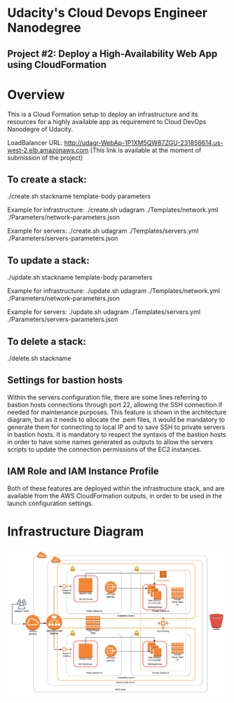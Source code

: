 # Udacity's Cloud Devops Engineer Nanodegree
## Project #2: Deploy a High-Availability Web App using CloudFormation

# Overview
This is a Cloud Formation setup to deploy an infrastructure and its resources for a highly available app as requirement to Cloud DevOps Nanodegre of Udacity.

LoadBalancer URL: 	http://udagr-WebAp-1P1XM5QW87ZGU-231856614.us-west-2.elb.amazonaws.com
(This link is available at the moment of submission of the project)

## To create a stack:

./create.sh stackname template-body parameters

Example for infrastructure:
./create.sh udagram ./Templates/network.yml ./Parameters/network-parameters.json

Example for servers:
./create.sh udagram ./Templates/servers.yml ./Parameters/servers-parameters.json

## To update a stack:

./update.sh stackname template-body parameters

Example for infrastructure:
./update.sh udagram ./Templates/network.yml ./Parameters/network-parameters.json

Example for servers:
./update.sh udagram ./Templates/servers.yml ./Parameters/servers-parameters.json

## To delete a stack:

./delete.sh stackname

## Settings for bastion hosts

Within the servers configuration file, there are some lines referring to bastion hosts connections through port 22, allowing the SSH connection if needed for maintenance purposes. This feature is shown in the architecture diagram, but as it needs to allocate the .pem files, it would be mandatory to generate them for connecting to local IP and to save SSH to private servers in bastion hosts. It is mandatory to respect the syntaxis of the bastion hosts in order to have some names generated as outputs to allow the servers scripts to update the connection permissions of the EC2 instances.

## IAM Role and IAM Instance Profile

Both of these features are deployed within the infrastructure stack, and are available from the AWS CloudFormation outputs, in order to be used in the launch configuration settings.

# Infrastructure Diagram
![Alt text](/Diagram/Udagram_Project_Abraham.png)
